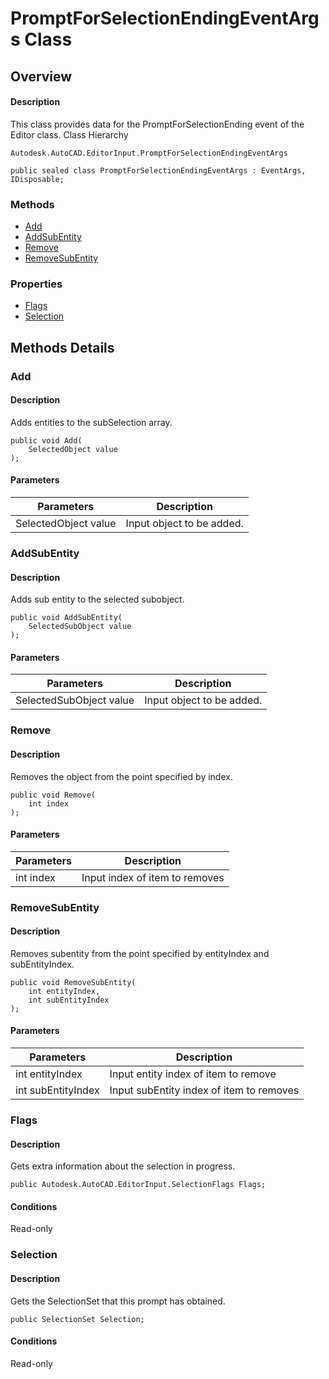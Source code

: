 # PromptForSelectionEndingEventArgs Class

## Overview

#### Description
This class provides data for the PromptForSelectionEnding event of the Editor class.
Class Hierarchy
```text
Autodesk.AutoCAD.EditorInput.PromptForSelectionEndingEventArgs
```

```text
public sealed class PromptForSelectionEndingEventArgs : EventArgs, IDisposable;
```

### Methods

- [Add](#add)
- [AddSubEntity](#addsubentity)
- [Remove](#remove)
- [RemoveSubEntity](#removesubentity)

### Properties

- [Flags](#flags)
- [Selection](#selection)


## Methods Details

### Add

#### Description
Adds entities to the subSelection array.
```text
public void Add(
    SelectedObject value
);
```

#### Parameters
| Parameters | Description |
| --- | --- |
| SelectedObject value | Input object to be added. |

### AddSubEntity

#### Description
Adds sub entity to the selected subobject.
```text
public void AddSubEntity(
    SelectedSubObject value
);
```

#### Parameters
| Parameters | Description |
| --- | --- |
| SelectedSubObject value | Input object to be added. |

### Remove

#### Description
Removes the object from the point specified by index.
```text
public void Remove(
    int index
);
```

#### Parameters
| Parameters | Description |
| --- | --- |
| int index | Input index of item to removes |

### RemoveSubEntity

#### Description
Removes subentity from the point specified by entityIndex and subEntityIndex.
```text
public void RemoveSubEntity(
    int entityIndex, 
    int subEntityIndex
);
```

#### Parameters
| Parameters | Description |
| --- | --- |
| int entityIndex | Input entity index of item to remove |
| int subEntityIndex | Input subEntity index of item to removes |

### Flags

#### Description
Gets extra information about the selection in progress.
```text
public Autodesk.AutoCAD.EditorInput.SelectionFlags Flags;
```

#### Conditions
Read-only
### Selection

#### Description
Gets the SelectionSet that this prompt has obtained.
```text
public SelectionSet Selection;
```

#### Conditions
Read-only